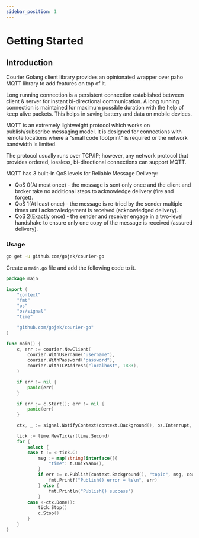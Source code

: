 ```yaml
---
sidebar_position: 1
---
```


# Getting Started

## Introduction

Courier Golang client library provides an opinionated wrapper over paho MQTT library to add features on top of it.

Long running connection is a persistent connection established between client & server for instant bi-directional communication. A long running connection is maintained for maximum possible duration with the help of keep alive packets. This helps in saving battery and data on mobile devices.

MQTT is an extremely lightweight protocol which works on publish/subscribe messaging model. It is designed for connections with remote locations where a "small code footprint" is required or the network bandwidth is limited.

The protocol usually runs over TCP/IP; however, any network protocol that provides ordered, lossless, bi-directional connections can support MQTT.

MQTT has 3 built-in QoS levels for Reliable Message Delivery:

- QoS 0(At most once) - the message is sent only once and the client and broker take no additional steps to acknowledge delivery (fire and forget).
- QoS 1(At least once) - the message is re-tried by the sender multiple times until acknowledgement is received (acknowledged delivery).
- QoS 2(Exactly once) - the sender and receiver engage in a two-level handshake to ensure only one copy of the message is received (assured delivery).

### Usage

```bash
go get -u github.com/gojek/courier-go
```

Create a `main.go` file and add the following code to it.

```go
package main

import (
	"context"
	"fmt"
	"os"
	"os/signal"
	"time"

	"github.com/gojek/courier-go"
)

func main() {
	c, err := courier.NewClient(
		courier.WithUsername("username"),
		courier.WithPassword("password"),
		courier.WithTCPAddress("localhost", 1883),
	)

	if err != nil {
		panic(err)
	}

	if err := c.Start(); err != nil {
		panic(err)
	}

	ctx, _ := signal.NotifyContext(context.Background(), os.Interrupt, os.Kill)

	tick := time.NewTicker(time.Second)
	for {
		select {
		case t := <-tick.C:
			msg := map[string]interface{}{
				"time": t.UnixNano(),
			}
			if err := c.Publish(context.Background(), "topic", msg, courier.QOSOne); err != nil {
				fmt.Printf("Publish() error = %s\n", err)
			} else {
				fmt.Println("Publish() success")
			}
		case <-ctx.Done():
			tick.Stop()
			c.Stop()
		}
	}
}
```
